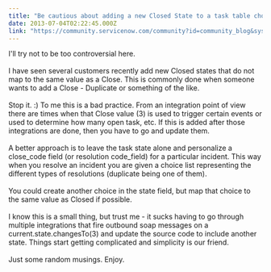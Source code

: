 ```yaml
---
title: "Be cautious about adding a new Closed State to a task table choice list"
date: 2013-07-04T02:22:45.000Z
link: "https://community.servicenow.com/community?id=community_blog&sys_id=a17dee29dbd0dbc01dcaf3231f9619b2"
---
```

<p>I'll try not to be too controversial here.<br /><br />I have seen several customers recently add new Closed states that do not map to the same value as a Close. This is commonly done when someone wants to add a Close - Duplicate or something of the like.<br /><br />Stop it. :) To me this is a bad practice. From an integration point of view there are times when that Close value (3) is used to trigger certain events or used to determine how many open task, etc. If this is added after those integrations are done, then you have to go and update them. <br /><br />A better approach is to leave the task state alone and personalize a close_code field (or resolution code_field) for a particular incident. This way when you resolve an incident you are given a choice list representing the different types of resolutions (duplicate being one of them). <br /><br />You could create another choice in the state field, but map that choice to the same value as Closed if possible.<br /><br />I know this is a small thing, but trust me - it sucks having to go through multiple integrations that fire outbound soap messages on a current.state.changesTo(3) and update the source code to include another state. Things start getting complicated and simplicity is our friend.<br /><br />Just some random musings. Enjoy.</p>